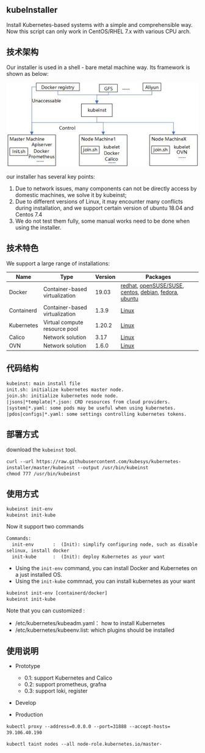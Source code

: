 ## kubeInstaller

Install Kubernetes-based systems with a simple and comprehensible way.
Now this script can only work in CentOS/RHEL 7.x with various CPU arch.

## 技术架构

Our installer is used in a shell - bare metal machine way. Its framework is shown as below:

![framework](./framework.jpg)

our installer has several key points:

1. Due to network issues, many components can not be directly access by domestic machines, we solve it by kubeinst;
2. Due to different versions of Linux, it may encounter many conflicts during installation, and we support certain version of ubuntu 18.04 and Centos 7.4
3. We do not test them fully, some manual works need to be done when using the installer.

## 技术特色

We support a large range of installations:

| Name        | Type      | Version |  Packages  |   
| ------      | ------    | ------  | ------      |
| Docker      | Container-based virtualization | 19.03   | [redhat](https://docs.docker.com/install/linux/docker-ee/rhel/), [openSUSE/SUSE](https://docs.docker.com/install/linux/docker-ee/suse/), [centos](https://docs.docker.com/install/linux/docker-ce/centos/), [debian](https://docs.docker.com/install/linux/docker-ce/debian/), [fedora](https://docs.docker.com/install/linux/docker-ce/fedora/), [ubuntu](https://docs.docker.com/install/linux/docker-ce/ubuntu/) |
| Containerd  | Container-based virtualization | 1.3.9   |[Linux](https://containerd.io/docs/getting-started/)|
| Kubernetes  | Virtual compute resource pool  | 1.20.2  | [Linux](https://docs.kubernetes.io/) |
| Calico      | Network solution        | 3.17  | [Linux](https://docs.projectcalico.org/v3.17/getting-started/kubernetes/) |
| OVN         | Network solution        | 1.6.0 | [Linux](https://github.com/alauda/kube-ovn) |

## 代码结构

```
kubeinst: main install file
init.sh: initialize kubernetes master node.
join.sh: initialize kubernetes node node.
|jsons|*template|*.json: CRD resources from cloud providers.
|system|*.yaml: some pods may be useful when using kubernetes.
|pdos|configs|*.yaml: some settings controlling kubernetes tokens. 
```

## 部署方式

download the `kubeinst` tool.

```
curl --url https://raw.githubusercontent.com/kubesys/kubernetes-installer/master/kubeinst --output /usr/bin/kubeinst
chmod 777 /usr/bin/kubeinst
```

## 使用方式

```
kubeinst init-env
kubeinst init-kube
```

Now it support two commands

```
Commands:
  init-env       :	(Init): simplify configuring node, such as disable selinux, install docker
  init-kube      :	(Init): deploy Kubernetes as your want
```

- Using the `init-env` command, you can install Docker and Kubernetes on a just installed OS.
- Using the `init-kube` commnad, you can install kubernetes as your want

```
kubeinst init-env [containerd/docker]
kubeinst init-kube
```

Note that you can customized :

- /etc/kubernetes/kubeadm.yaml： how to install Kubernetes
- /etc/kubernetes/kubeenv.list: which plugins should be installed

## 使用说明

- Prototype
  - 0.1: support Kubernetes and Calico
  - 0.2: support prometheus, grafna
  - 0.3: support loki, register
- Develop

- Production

```
kubectl proxy --address=0.0.0.0 --port=31888 --accept-hosts=
39.106.40.190
```

```
kubectl taint nodes --all node-role.kubernetes.io/master-
```
